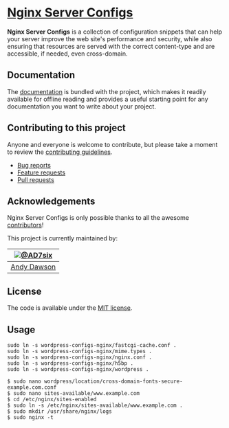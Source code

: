 # [Nginx Server Configs](https://github.com/h5bp/server-configs-nginx)

**Nginx Server Configs** is a collection of configuration snippets that can help
your server improve the web site's performance and security, while also
ensuring that resources are served with the correct content-type and are
accessible, if needed, even cross-domain.


## Documentation

The [documentation](doc/TOC.md) is bundled with
the project, which makes it readily available for offline reading and provides a
useful starting point for any documentation you want to write about your project.


## Contributing to this project

Anyone and everyone is welcome to contribute, but please take a moment to review
the [contributing guidelines](CONTRIBUTING.md).

* [Bug reports](CONTRIBUTING.md#bugs)
* [Feature requests](CONTRIBUTING.md#features)
* [Pull requests](CONTRIBUTING.md#pull-requests)


## Acknowledgements

Nginx Server Configs is only possible thanks to all the awesome
[contributors](https://github.com/h5bp/server-configs-nginx/graphs/contributors)!


This project is currently maintained by:

| [![@AD7six](http://s.gravatar.com/avatar/876a61b58a729fcf71048529885d64dc?s=90)](https://twitter.com/AD7six "Follow @AD7six on Twitter") |
|---|
| [Andy Dawson](http://ad7six.com/) |


## License

The code is available under the [MIT license](LICENSE.txt).


## Usage

```
sudo ln -s wordpress-configs-nginx/fastcgi-cache.conf .
sudo ln -s wordpress-configs-nginx/mime.types .
sudo ln -s wordpress-configs-nginx/nginx.conf .
sudo ln -s wordpress-configs-nginx/h5bp .
sudo ln -s wordpress-configs-nginx/wordpress .

$ sudo nano wordpress/location/cross-domain-fonts-secure-example.com.conf
$ sudo nano sites-available/www.example.com
$ cd /etc/nginx/sites-enabled
$ sudo ln -s /etc/nginx/sites-available/www.example.com .
$ sudo mkdir /usr/share/nginx/logs
$ sudo nginx -t
```
